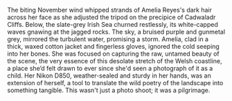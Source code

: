 The biting November wind whipped strands of Amelia Reyes's dark hair across her face as she adjusted the tripod on the precipice of Cadwaladr Cliffs.  Below, the slate-grey Irish Sea churned restlessly, its white-capped waves gnawing at the jagged rocks.  The sky, a bruised purple and gunmetal grey, mirrored the turbulent water, promising a storm. Amelia, clad in a thick, waxed cotton jacket and fingerless gloves, ignored the cold seeping into her bones.  She was focused on capturing the raw, untamed beauty of the scene, the very essence of this desolate stretch of the Welsh coastline, a place she’d felt drawn to ever since she'd seen a photograph of it as a child.  Her Nikon D850, weather-sealed and sturdy in her hands, was an extension of herself, a tool to translate the wild poetry of the landscape into something tangible. This wasn't just a photo shoot; it was a pilgrimage.
